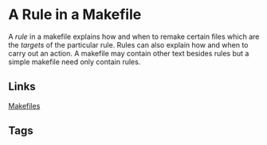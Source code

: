 # A Rule in a Makefile

A *rule* in a makefile explains how and when to remake certain files which are the *targets* of the particular rule. Rules can also explain how and when to carry out an action. A makefile may contain other text besides rules but a simple makefile need only contain rules.

## Links
[Makefiles](../202110182235)

## Tags
